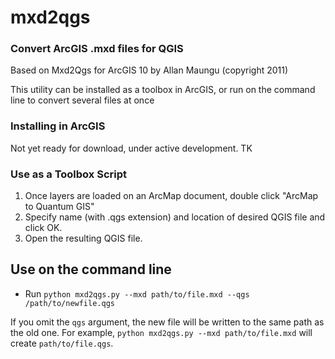 # mxd2qgs 
### Convert ArcGIS .mxd files for QGIS

Based on Mxd2Qgs for ArcGIS 10 by Allan Maungu (copyright 2011)

This utility can be installed as a toolbox in ArcGIS, or run on the command line to convert several files at once

### Installing in ArcGIS
Not yet ready for download, under active development.
TK

### Use as a Toolbox Script

1. Once layers are loaded on an ArcMap document, double click "ArcMap to Quantum GIS"
2. Specify name (with .qgs extension) and location of desired QGIS file and click OK.  
3. Open the resulting QGIS file.


## Use on the command line
* Run `python mxd2qgs.py --mxd path/to/file.mxd --qgs /path/to/newfile.qgs`

If you omit the `qgs` argument, the new file will be written to the same path as the old one. For example, `python mxd2qgs.py --mxd path/to/file.mxd` will create `path/to/file.qgs`.
